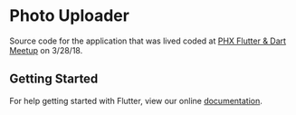 # Photo Uploader

Source code for the application that was lived coded at [PHX Flutter & Dart Meetup](https://www.meetup.com/PHX-Flutter-Dart-Meetup/events/248573435/) on 3/28/18.

## Getting Started

For help getting started with Flutter, view our online
[documentation](https://flutter.io/).
